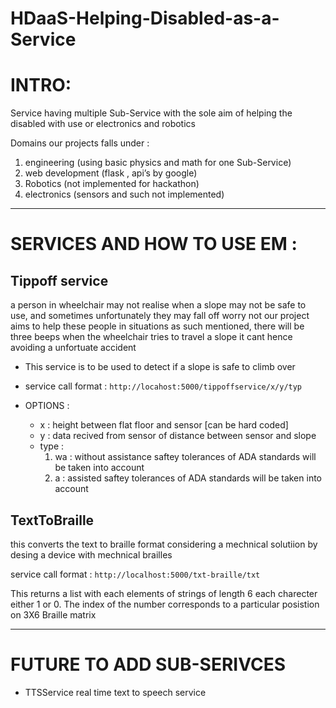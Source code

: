 # HDaaS-Helping-Disabled-as-a-Service
<h1>INTRO:</h1>
<p>Service having multiple Sub-Service with the sole aim of helping the disabled with use or electronics and robotics</p>
<p>Domains our projects falls under :
	<ol>
		<li>engineering (using basic physics  and math for one Sub-Service) </li>
		<li>web development (flask , api’s by google) </li>
		<li>Robotics (not implemented for hackathon) </li>
		<li>electronics (sensors and such not implemented)</li>
	</ol>
</p>
<hr>
<h1>SERVICES AND HOW TO USE EM : </h1>
<h2>Tippoff service </h2>
<p>a person in wheelchair may not realise when a slope may not be safe to use, and sometimes unfortunately they may fall off
worry not our project aims to help these people in situations as such mentioned, there will be three beeps when the wheelchair tries to travel a slope it cant hence avoiding a unfortuate accident</p
<p>
	<ul>
        <li><p>This service is to be used to detect if a slope is safe to climb over </p></li>
        <li><p>service call format : <code>http://locahost:5000/tippoffservice/x/y/typ </code></p></li>
        <li><p>OPTIONS : 
            <ul>
                <li>x : height between flat floor and sensor [can be hard coded]</li>
                <li>y : data recived from sensor of distance between sensor and slope</li>
                <li>type :
                    <ol>
                        <li>wa : without assistance saftey tolerances of ADA standards will be taken into account</li>
                        <li>a : assisted saftey tolerances of ADA standards will be taken into account</li>
                    </ol>
                </li>
            </ul>
        </ul>
<h2>TextToBraille</h2>
<p>this converts the text to braille format considering a mechnical solutiion by desing a device with mechnical brailles</p>
<p>service call format : <code>http://localhost:5000/txt-braille/txt </code></p>
<p>This returns a list with each elements of strings of length 6 each charecter either 1 or 0. The index of the number corresponds to a particular posistion on 3X6 Braille matrix</p>
<hr>
<h1>FUTURE TO ADD SUB-SERIVCES</h1>
<ul>
	<li>TTSService real time text to speech service</li>
</ul>
